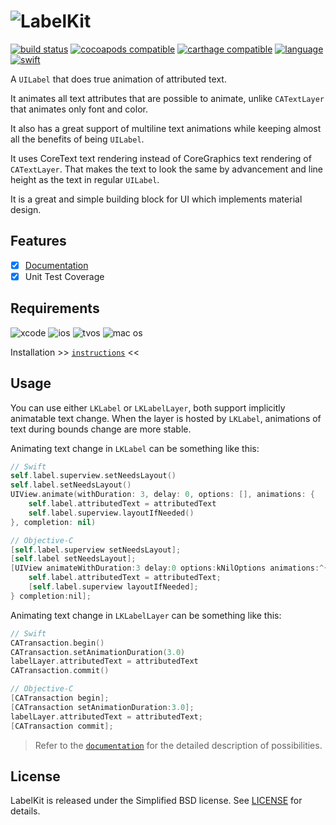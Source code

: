 # ![LabelKit](https://media.githubusercontent.com/media/edudnyk/LabelKit/master/LabelKit.gif)

[![build status](https://travis-ci.org/edudnyk/LabelKit.svg)](https://travis-ci.org/edudnyk/LabelKit)
[![cocoapods compatible](https://img.shields.io/badge/cocoapods-compatible-brightgreen.svg)](https://cocoapods.org/pods/LabelKit)
[![carthage compatible](https://img.shields.io/badge/carthage-compatible-brightgreen.svg)](https://github.com/Carthage/Carthage)
[![language](https://img.shields.io/badge/spm-compatible-brightgreen.svg)](https://swift.org)
[![swift](https://img.shields.io/badge/swift-5.3-green.svg)](https://github.com/edudnyk/LabelKit/releases)

A `UILabel` that does true animation of attributed text.

It animates all text attributes that are possible to animate, unlike  `CATextLayer` that animates only font and color.

It also has a great support of multiline text animations while keeping almost all the benefits of being `UILabel`.

It uses CoreText text rendering instead of CoreGraphics text rendering of `CATextLayer`. That makes the text to look the same by advancement and line height as the text in regular `UILabel`. 

It is a great and simple building block for UI which implements material design.

## Features
- [x] [Documentation](https://edudnyk.github.io/LabelKit/index.html)
- [x] Unit Test Coverage

## Requirements

![xcode](https://img.shields.io/badge/xcode-12%2b-lightgrey.svg)
![ios](https://img.shields.io/badge/ios-12.0%2b-lightgrey.svg)
![tvos](https://img.shields.io/badge/tvos-12.0%2b-lightgrey.svg)
![mac os](https://img.shields.io/badge/mac%20os-10.15%2b-lightgrey.svg)

Installation >> [`instructions`](https://github.com/edudnyk/LabelKit/blob/master/INSTALL.md) <<

## Usage

You can use either `LKLabel` or `LKLabelLayer`, both support implicitly animatable text change. 
When the layer is hosted by `LKLabel`, animations of text during bounds change are more stable.

Animating text change in `LKLabel` can be something like this:
```swift
// Swift
self.label.superview.setNeedsLayout()
self.label.setNeedsLayout()
UIView.animate(withDuration: 3, delay: 0, options: [], animations: {
    self.label.attributedText = attributedText
    self.label.superview.layoutIfNeeded()
}, completion: nil)
```

```objective-c
// Objective-C
[self.label.superview setNeedsLayout];
[self.label setNeedsLayout];
[UIView animateWithDuration:3 delay:0 options:kNilOptions animations:^{
    self.label.attributedText = attributedText;
    [self.label.superview layoutIfNeeded];
} completion:nil];
```

Animating text change in `LKLabelLayer` can be something like this:
```swift
// Swift
CATransaction.begin()
CATransaction.setAnimationDuration(3.0)
labelLayer.attributedText = attributedText
CATransaction.commit()
```

```objective-c
// Objective-C
[CATransaction begin];
[CATransaction setAnimationDuration:3.0];
labelLayer.attributedText = attributedText;
[CATransaction commit];
```

> Refer to the [`documentation`](https://edudnyk.github.io/LabelKit/index.html) for the detailed description of possibilities.

## License

LabelKit is released under the Simplified BSD license. See [LICENSE](https://github.com/edudnyk/LabelKit/blob/master/LICENSE) for details.



